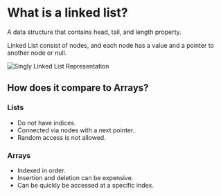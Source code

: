 # What is a linked list?

A data structure that contains head, tail, and length property.

Linked List consist of nodes, and each node has a value and a pointer to another node or null.

![Singly Linked List Representation](http://www.cs.uregina.ca/Links/class-info/170/11-linked-lists/single-list.gif)

## How does it compare to Arrays?

### Lists

- Do not have indices.
- Connected via nodes with a next pointer.
- Random access is not allowed.

### Arrays

- Indexed in order.
- Insertion and deletion can be expensive.
- Can be quickly be accessed at a specific index.
